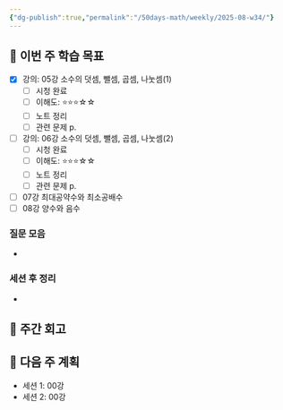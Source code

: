 ```yaml
---
{"dg-publish":true,"permalink":"/50days-math/weekly/2025-08-w34/"}
---
```



## 📅 이번 주 학습 목표
<!-- 최소 2개 강의 -->
- [x] 강의: 05강 소수의 덧셈, 뺄셈, 곱셈, 나눗셈(1)
  - [ ] 시청 완료
  - [ ] 이해도: ⭐⭐⭐☆☆
  - [ ] 노트 정리
  - [ ] 관련 문제 p.
- [ ] 강의:  06강 소수의 덧셈, 뺄셈, 곱셈, 나눗셈(2)
  - [ ] 시청 완료
  - [ ] 이해도: ⭐⭐⭐☆☆
  - [ ] 노트 정리
  - [ ] 관련 문제 p.
- [ ] 07강 최대공약수와 최소공배수
- [ ] 08강 양수와 음수

### 질문 모음
<!-- 이번 주 질문할 문제들 링크 -->
- 

### 세션 후 정리
<!-- 선생님 세션 후 핵심 내용 -->
- 

## 📝 주간 회고
<!-- 이번 주 학습 소감 -->

## 📅 다음 주 계획
- 세션 1: 00강
- 세션 2: 00강